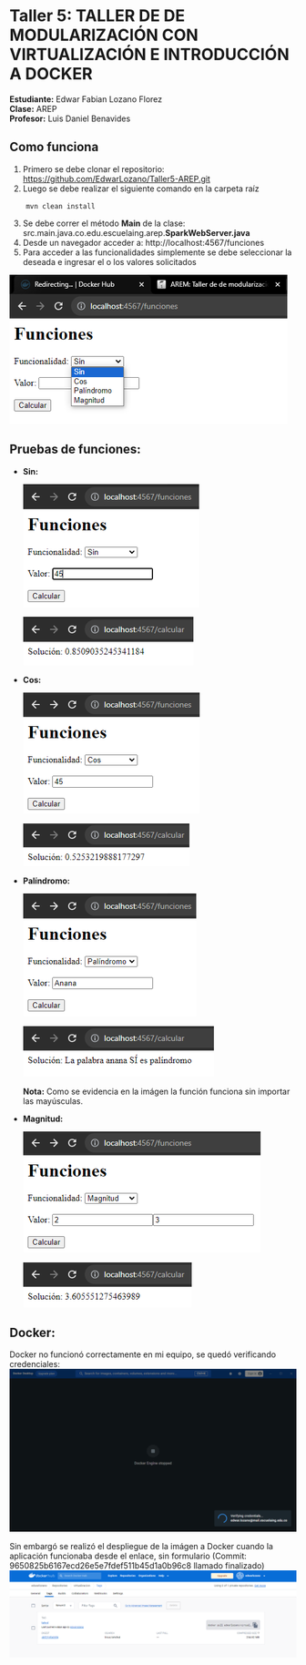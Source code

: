 # Taller 5: TALLER DE DE MODULARIZACIÓN CON VIRTUALIZACIÓN E INTRODUCCIÓN A DOCKER
**Estudiante:** Edwar Fabian Lozano Florez  
**Clase:** AREP  
**Profesor:** Luis Daniel Benavides

## Como funciona
1. Primero se debe clonar el repositorio: https://github.com/EdwarLozano/Taller5-AREP.git
2. Luego se debe realizar el siguiente comando en la carpeta raíz
```
    mvn clean install
```
3. Se debe correr el método **Main** de la clase: src.main.java.co.edu.escuelaing.arep.**SparkWebServer.java**
4. Desde un navegador acceder a:
   http://localhost:4567/funciones
5. Para acceder a las funcionalidades simplemente se debe seleccionar la deseada e ingresar el o los valores solicitados

  ![img.png](img/img.png)

## Pruebas de funciones:

- **Sin:**

  ![img_1.png](img/img_1.png)

  ![img_2.png](img/img_2.png)
- **Cos:**

  ![img_3.png](img/img_3.png)

  ![img_4.png](img/img_4.png)

- **Palíndromo:**

  ![img_5.png](img/img_5.png)

  ![img_6.png](img/img_6.png)

  **Nota:** Como se evidencia en la imágen la función funciona sin importar las mayúsculas.

- **Magnitud:**

  ![img_7.png](img/img_7.png)
  
  ![img_8.png](img/img_8.png)

## Docker:
Docker no funcionó correctamente en mi equipo, se quedó verificando credenciales: 
![img.png](img/img10.png)

Sin embargó se realizó el despliegue de la imágen a Docker cuando la aplicación funcionaba desde el enlace, sin formulario (Commit: 9650825b6167ecd26e5e7fdef511b45d1a0b96c8 llamado finalizado)
![img.png](img/img11.png)


